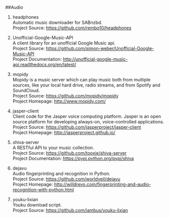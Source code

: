 ##Audio

1. headphones  
Automatic music downloader for SABnzbd.  
Project Source: https://github.com/rembo10/headphones 

1. Unofficial-Google-Music-API  
A client library for an unofficial Google Music api.  
Project Source: https://github.com/simon-weber/Unofficial-Google-Music-API  
Project Documentation: http://unofficial-google-music-api.readthedocs.org/en/latest/   
 
1. mopidy  
Mopidy is a music server which can play music both from multiple sources, like your local hard drive, radio streams, and from Spotify and SoundCloud.  
Project Source: https://github.com/mopidy/mopidy  
Project Homepage: http://www.mopidy.com/

1. jasper-client  
Client code for the Jasper voice computing platform. Jasper is an open source platform for developing always-on, voice-controlled applications.  
Project Source: https://github.com/jasperproject/jasper-client  
Project Homepage: http://jasperproject.github.io/  

1. shiva-server   
A RESTful API to your music collection.   
Project Source: https://github.com/tooxie/shiva-server   
Project Documentation: https://pypi.python.org/pypi/shiva   

1. dejavu   
Audio fingerprinting and recognition in Python.  
Project Source: https://github.com/worldveil/dejavu   
Project Homepage: http://willdrevo.com/fingerprinting-and-audio-recognition-with-python.html  

1. youku-lixian  
Youku download script.   
Project Source: https://github.com/iambus/youku-lixian   
   